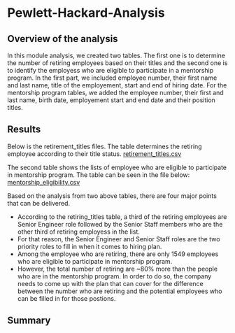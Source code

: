 # Pewlett-Hackard-Analysis
## Overview of the analysis
In this module analysis, we created two tables. The first one is to determine the number of retiring employees based on their titles and the second one is to identify the employess who are eligible to participate in a mentorship program. In the first part, we included employee number, their first name and last name, title of the employement, start and end of hiring date. For the mentorship program tables, we added the employee number, their first and last name, birth date, employement start and end date and their position titles.  

## Results
Below is the retirement_titles files. The table determines the retiring employee according to their title status. 
[retirement_titles.csv](https://github.com/ktella22/Pewlett-Hackard-Analysis/files/7698261/retirement_titles.csv)

The second table shows the lists of employee who are eligible to participate in mentorship program. The table can be seen in the file below: 
[mentorship_eligibility.csv](https://github.com/ktella22/Pewlett-Hackard-Analysis/files/7698262/mentorship_eligibility.csv)

Based on the analysis from two above tables, there are four major points that can be delivered. 
- According to the retiring_titles table, a third of the retiring employees are Senior Engineer role followed by the Senior Staff members who are the other third of retiring employess in the list. 
- For that reason, the Senior Engineer and Senior Staff roles are the two priority roles to fill in when it comes to hiring plan. 
- Among the employee who are retiring, there are only 1549 employees who are eligible to participate in mentorship program. 
- However, the total number of retiring are ~80% more than the people who are in the mentorship program. In order to do so, the company needs to come up with the plan that can cover for the difference between the number who are retiring and the potential employees who can be filled in for those postions. 

## Summary 